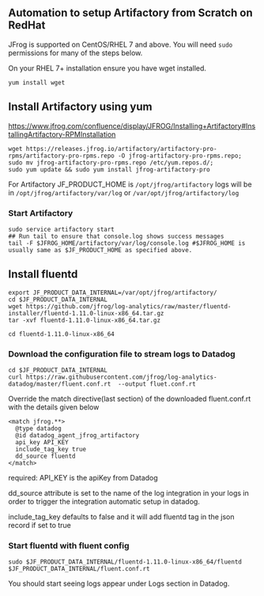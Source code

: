 ## Automation to setup Artifactory from Scratch on RedHat

JFrog is supported on CentOS/RHEL 7 and above. You will need `sudo` permissions for many of the steps below.

On your RHEL 7+ installation ensure you have wget installed.

```
yum install wget
```
## Install Artifactory using yum

https://www.jfrog.com/confluence/display/JFROG/Installing+Artifactory#InstallingArtifactory-RPMInstallation

```
wget https://releases.jfrog.io/artifactory/artifactory-pro-rpms/artifactory-pro-rpms.repo -O jfrog-artifactory-pro-rpms.repo;
sudo mv jfrog-artifactory-pro-rpms.repo /etc/yum.repos.d/;
sudo yum update && sudo yum install jfrog-artifactory-pro
```

For Artifactory JF_PRODUCT_HOME is  `/opt/jfrog/artifactory`
logs will be in `/opt/jfrog/artifactory/var/log` or `/var/opt/jfrog/artifactory/log`

### Start Artifactory

```
sudo service artifactory start
## Run tail to ensure that console.log shows success messages
tail -F $JFROG_HOME/artifactory/var/log/console.log #$JFROG_HOME is usually same as $JF_PRODUCT_HOME as specified above.
```

## Install fluentd
```
export JF_PRODUCT_DATA_INTERNAL=/var/opt/jfrog/artifactory/
cd $JF_PRODUCT_DATA_INTERNAL
wget https://github.com/jfrog/log-analytics/raw/master/fluentd-installer/fluentd-1.11.0-linux-x86_64.tar.gz
tar -xvf fluentd-1.11.0-linux-x86_64.tar.gz

cd fluentd-1.11.0-linux-x86_64
```
### Download the configuration file to stream logs to Datadog

```
cd $JF_PRODUCT_DATA_INTERNAL
curl https://raw.githubusercontent.com/jfrog/log-analytics-datadog/master/fluent.conf.rt  --output fluet.conf.rt
```
Override the match directive(last section) of the downloaded fluent.conf.rt with the details given below
```
<match jfrog.**>
  @type datadog
  @id datadog_agent_jfrog_artifactory
  api_key API_KEY
  include_tag_key true
  dd_source fluentd
</match>
```
required: API_KEY is the apiKey from Datadog

dd_source attribute is set to the name of the log integration in your logs in order to trigger the integration automatic setup in datadog.

include_tag_key defaults to false and it will add fluentd tag in the json record if set to true

### Start fluentd with fluent config

```
sudo $JF_PRODUCT_DATA_INTERNAL/fluentd-1.11.0-linux-x86_64/fluentd $JF_PRODUCT_DATA_INTERNAL/fluent.conf.rt
```

You should start seeing logs appear under Logs section in Datadog. 